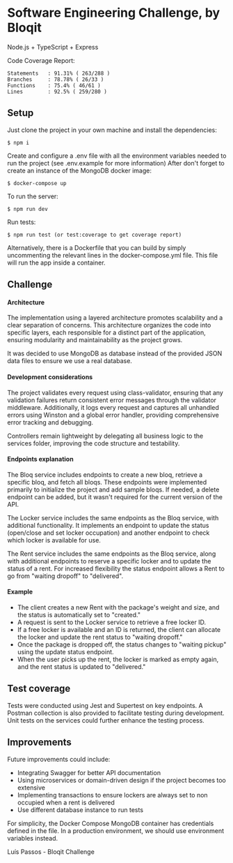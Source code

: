 # Software Engineering Challenge, by Bloqit

Node.js + TypeScript + Express

Code Coverage Report:

```
Statements   : 91.31% ( 263/288 )
Branches     : 78.78% ( 26/33 )
Functions    : 75.4% ( 46/61 )
Lines        : 92.5% ( 259/280 )
```

## Setup

Just clone the project in your own machine and install the dependencies:

```
$ npm i
```

Create and configure a .env file with all the environment variables needed to run the project (see .env.example for more information)
After don't forget to create an instance of the MongoDB docker image:

```
$ docker-compose up
```

To run the server:

```
$ npm run dev
```

Run tests:

```
$ npm run test (or test:coverage to get coverage report)
```

Alternatively, there is a Dockerfile that you can build by simply uncommenting the relevant lines in the docker-compose.yml file. This file will run the app inside a container.

## Challenge

#### Architecture

The implementation using a layered architecture promotes scalability and a clear separation of concerns. This architecture organizes the code into specific layers, each responsible for a distinct part of the application, ensuring modularity and maintainability as the project grows.

It was decided to use MongoDB as database instead of the provided JSON data files to ensure we use a real database.

#### Development considerations

The project validates every request using class-validator, ensuring that any validation failures return consistent error messages through the validator middleware. Additionally, it logs every request and captures all unhandled errors using Winston and a global error handler, providing comprehensive error tracking and debugging.

Controllers remain lightweight by delegating all business logic to the services folder, improving the code structure and testability.

#### Endpoints explanation

The Bloq service includes endpoints to create a new bloq, retrieve a specific bloq, and fetch all bloqs. These endpoints were implemented primarily to initialize the project and add sample bloqs. If needed, a delete endpoint can be added, but it wasn't required for the current version of the API.

The Locker service includes the same endpoints as the Bloq service, with additional functionality. It implements an endpoint to update the status (open/close and set locker occupation) and another endpoint to check which locker is available for use.

The Rent service includes the same endpoints as the Bloq service, along with additional endpoints to reserve a specific locker and to update the status of a rent.
For increased flexibility the status endpoint allows a Rent to go from "waiting dropoff" to "delivered".

#### Example

- The client creates a new Rent with the package's weight and size, and the status is automatically set to "created."
- A request is sent to the Locker service to retrieve a free locker ID.
- If a free locker is available and an ID is returned, the client can allocate the locker and update the rent status to "waiting dropoff."
- Once the package is dropped off, the status changes to "waiting pickup" using the update status endpoint.
- When the user picks up the rent, the locker is marked as empty again, and the rent status is updated to "delivered."

## Test coverage

Tests were conducted using Jest and Supertest on key endpoints. A Postman collection is also provided to facilitate testing during development. Unit tests on the services could further enhance the testing process.

## Improvements

Future improvements could include:

- Integrating Swagger for better API documentation
- Using microservices or domain-driven design if the project becomes too extensive
- Implementing transactions to ensure lockers are always set to non occupied when a rent is delivered
- Use different database instance to run tests

For simplicity, the Docker Compose MongoDB container has credentials defined in the file. In a production environment, we should use environment variables instead.

Luís Passos - Bloqit Challenge
